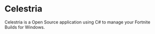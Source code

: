 # Celestria
 Celestria is a Open Source application using C# to manage your Fortnite Builds for Windows.
